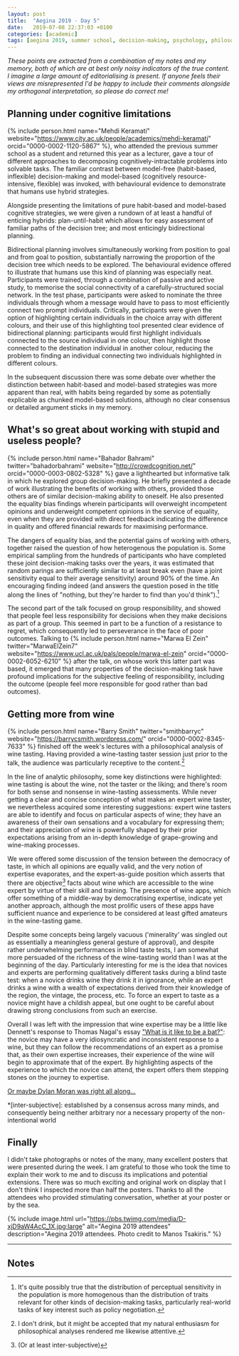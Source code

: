 ```yaml
---
layout: post
title:  "Aegina 2019 - Day 5"
date:   2019-07-08 22:37:03 +0100
categories: [academic]
tags: [aegina 2019, summer school, decision-making, psychology, philosophy, predictive processing]
---
```


*These points are extracted from a combination of my notes and my memory, both of which are at best only noisy indicators of the true content. I imagine a large amount of editorialising is present. If anyone feels their views are misrepresented I'd be happy to include their comments alongside my orthogonal interpretation, so please do correct me!*

## Planning under cognitive limitations

{% include person.html name="Mehdi Keramati" website="https://www.city.ac.uk/people/academics/mehdi-keramati" orcid="0000-0002-1120-5867" %}, who attended the previous summer school as a student and returned this year as a lecturer, gave a tour of different approaches to decomposing cognitively-intractable problems into solvable tasks. The familiar contrast between model-free (habit-based, inflexible) decision-making and model-based (cognitively resource-intensive, flexible) was invoked, with behavioural evidence to demonstrate that humans use hybrid strategies. 

Alongside presenting the limitations of pure habit-based and model-based cognitive strategies, we were given a rundown of at least a handful of enticing hybrids: plan-until-habit which allows for easy assessment of familiar paths of the decision tree; and most enticingly bidirectional planning. 

Bidirectional planning involves simultaneously working from position to goal and from goal to position, substantially narrowing the proportion of the decision tree which needs to be explored. The behavioural evidence offered to illustrate that humans use this kind of planning was especially neat. Participants were trained, through a combination of passive and active study, to memorise the social connectivity of a carefully-structured social network. In the test phase, participants were asked to nominate the three individuals through whom a message would have to pass to most efficiently connect two prompt individuals. Critically, participants were given the option of highlighting certain individuals in the choice array with different colours, and their use of this highlighting tool presented clear evidence of bidirectional planning: participants would first highlight individuals connected to the source individual in one colour, then highlight those connected to the destination individual in another colour, reducing the problem to finding an individual connecting two individuals highlighted in different colours. 

In the subsequent discussion there was some debate over whether the distinction between habit-based and model-based strategies was more apparent than real, with habits being regarded by some as potentially explicable as chunked model-based solutions, although no clear consensus or detailed argument sticks in my memory. 

## What's so great about working with stupid and useless people?

{% include person.html name="Bahador Bahrami" twitter="bahadorbahrami" website="http://crowdcognition.net/" orcid="0000-0003-0802-5328" %} gave a lighthearted but informative talk in which he explored group decision-making. He briefly presented a decade of work illustrating the benefits of working with others, provided those others are of similar decision-making ability to oneself. He also presented the equality bias findings wherein participants will overweight incompetent opinions and underweight competent opinions in the service of equality, even when they are provided with direct feedback indicating the difference in quality and offered financial rewards for maximising performance. 

The dangers of equality bias, and the potential gains of working with others, together raised the question of how heterogenous the population is. Some empirical sampling from the hundreds of participants who have completed these joint decision-making tasks over the years, it was estimated that random parings are sufficiently similar to at least break even (have a joint sensitivity equal to their average sensitivity) around 90% of the time. An encouraging finding indeed (and answers the question posed in the title along the lines of "nothing, but they're harder to find than you'd think").[^1]

The second part of the talk focused on group responsibility, and showed that people feel less responsibility for decisions when they make decisions as part of a group. This seemed in part to be a function of a resistance to regret, which consequently led to perseverance in the face of poor outcomes. Talking to {% include person.html name="Marwa El Zein" twitter="MarwaElZein7" website="https://www.ucl.ac.uk/pals/people/marwa-el-zein" orcid="0000-0002-6052-6210" %} after the talk, on whose work this latter part was based, it emerged that many properties of the decision-making task have profound implications for the subjective feeling of responsibility, including the outcome (people feel more responsible for good rather than bad outcomes). 

## Getting more from wine

{% include person.html name="Barry Smith" twitter="smithbarryc" website="https://barrycsmith.wordpress.com/" orcid="0000-0002-8345-7633" %} finished off the week's lectures with a philosophical analysis of wine tasting. Having provided a wine-tasting taster session just prior to the talk, the audience was particularly receptive to the content.[^2] 

In the line of analytic philosophy, some key distinctions were highlighted: wine tasting is about the wine, not the taster or the liking; and there's room for both sense and nonsense in wine-tasting assessments. While never getting a clear and concise conception of what makes an expert wine taster, we nevertheless acquired some interesting suggestions: expert wine tasters are able to identify and focus on particular aspects of wine; they have an awareness of their own sensations and a vocabulary for expressing them; and their appreciation of wine is powerfully shaped by their prior expectations arising from an in-depth knowledge of grape-growing and wine-making processes. 

We were offered some discussion of the tension between the democracy of taste, in which all opinions are equally valid, and the very notion of expertise evaporates, and the expert-as-guide position which asserts that there are objective[^3] facts about wine which are accessible to the wine expert by virtue of their skill and training. The presence of wine apps, which offer something of a middle-way by democratising expertise, indicate yet another approach, although the most prolific users of these apps have sufficient nuance and experience to be considered at least gifted amateurs in the wine-tasting game.

Despite some concepts being largely vacuous ('minerality' was singled out as essentially a meaningless general gesture of approval), and despite rather underwhelming performances in blind taste tests, I am somewhat more persuaded of the richness of the wine-tasting world than I was at the beginning of the day. Particularly interesting for me is the idea that novices and experts are performing qualitatively different tasks during a blind taste test: when a novice drinks wine they drink it in ignorance, while an expert drinks a wine with a wealth of expectations derived from their knowledge of the region, the vintage, the process, etc. To force an expert to taste as a novice might have a childish appeal, but one ought to be careful about drawing strong conclusions from such an exercise. 

Overall I was left with the impression that wine expertise may be a little like Dennett's response to Thomas Nagal's essay ["What is it like to be a bat?"](https://en.wikipedia.org/wiki/What_Is_it_Like_to_Be_a_Bat%3F): the novice may have a very idiosyncratic and inconsistent response to a wine, but they can follow the recommendations of an expert as a promise that, as their own expertise increases, their experience of the wine will begin to approximate that of the expert. By highlighting aspects of the experience to which the novice can attend, the expert offers them stepping stones on the journey to expertise. 

[Or maybe Dylan Moran was right all along...](https://www.youtube.com/watch?v=DSMs77v2oNk)

*[inter-subjective]: established by a consensus across many minds, and consequently being neither arbitrary nor a necessary property of the non-intentional world

## Finally

I didn't take photographs or notes of the many, many excellent posters that were presented during the week. I am grateful to those who took the time to explain their work to me and to discuss its implications and potential extensions. There was so much exciting and original work on display that I don't think I inspected more than half the posters. Thanks to all the attendees who provided stimulating conversation, whether at your poster or by the sea.

{% include image.html url="https://pbs.twimg.com/media/D-xjD9aW4AcC_1X.jpg:large" alt="Aegina 2019 attendees" description="Aegina 2019 attendees. Photo credit to Manos Tsakiris." %}

---
## Notes

[^1]: It's quite possibly true that the distribution of perceptual sensitivity in the population is more homogenous than the distribution of traits relevant for other kinds of decision-making tasks, particularly real-world tasks of key interest such as policy negotiation.

[^2]: I don't drink, but it might be accepted that my natural enthusiasm for philosophical analyses rendered me likewise attentive.

[^3]: (Or at least inter-subjective)